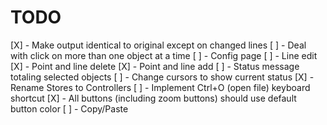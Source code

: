 # TODO

[X] - Make output identical to original except on changed lines
[ ] - Deal with click on more than one object at a time
[ ] - Config page
[ ] - Line edit
[X] - Point and line delete
[X] - Point and line add
[ ] - Status message totaling selected objects
[ ] - Change cursors to show current status
[X] - Rename Stores to Controllers
[ ] - Implement Ctrl+O (open file) keyboard shortcut
[X] - All buttons (including zoom buttons) should use default button color
[ ] - Copy/Paste
